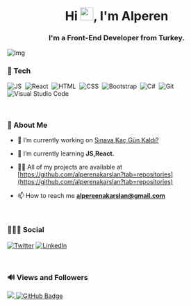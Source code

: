 <h1 align="center">Hi <img src="https://raw.githubusercontent.com/MartinHeinz/MartinHeinz/master/wave.gif" width="30px">, I'm Alperen</h1>
<h3 align="center">I'm a Front-End Developer from Turkey.</h3>

![Img](https://camo.githubusercontent.com/f6decabc6a509fd6d5d8a1053fedc3ad96458e223c6a9f8f312d125b6e833c7b/68747470733a2f2f692e696d6775722e636f6d2f6958754c3148472e706e67)


###  🚀 Tech

![JS](https://img.shields.io/badge/JavaScript-323330?style=for-the-badge&logo=javascript&logoColor=F7DF1E&style=flat)&nbsp;
![React](https://img.shields.io/badge/-ReactJs-61DAFB?logo=react&logoColor=white&style=flat)&nbsp;
![HTML](https://img.shields.io/badge/HTML5-E34F26?style=for-the-badge&logo=html5&logoColor=white&style=flat)&nbsp;
![CSS](https://img.shields.io/badge/CSS3-1572B6?style=for-the-badge&logo=css3&logoColor=white&style=flat)&nbsp;
![Bootstrap](https://img.shields.io/badge/Bootstrap-563D7C?style=for-the-badge&logo=bootstrap&logoColor=white&style=flat)&nbsp;
![C#](https://img.shields.io/badge/C%23-239120?style=for-the-badge&logo=c-sharp&logoColor=white&style=flat)&nbsp;
![Git](https://img.shields.io/badge/-Git-05122A?style=flat&logo=git)&nbsp;
![Visual Studio Code](https://img.shields.io/badge/-Visual%20Studio%20Code-05122A?style=flat&logo=visual-studio-code&logoColor=007ACC)&nbsp;

</br>

### 👨 About Me

- 🔭 I’m currently working on [Sınava Kaç Gün Kaldı?](https://tytkacgunkaldi.com/)

- 🌱 I’m currently learning **JS,React.**

- 👨‍💻 All of my projects are available at [https://github.com/alperenakarslan?tab=repositories](https://github.com/alperenakarslan?tab=repositories)

- 📫 How to reach me **alpereenakarslan@gmail.com**

</br>

### 🧑🏻‍💻 Social
<p align="left">
    
<a href="https://twitter.com/alperenakrslan" target="blank"><img align="center" src="https://img.shields.io/badge/Twitter-1DA1F2?style=flat&logo=twitter&logoColor=white" alt="Twitter" /></a>
    <a href="https://www.linkedin.com/in/alperen-akarslan/" target="blank"><img align="center" src="https://img.shields.io/badge/LinkedIn-0e76a8?style=flat&logo=linkedin&logoColor=white" alt="LinkedIn" /></a>
</p>

</br>


### 🔊 Views and Followers
<a href="https://github.com/Meghna-DAS/github-profile-views-counter">
    <img src="https://komarev.com/ghpvc/?username=alperenakarslan">
</a>
<a href="https://github.com/alperenakarslan?tab=followers"><img src="https://img.shields.io/github/followers/alperenakarslan?label=Followers&style=social" alt="GitHub Badge"></a>

